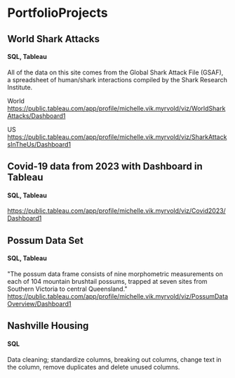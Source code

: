 # PortfolioProjects

## World Shark Attacks
#### SQL, Tableau

All of the data on this site comes from the Global Shark Attack File (GSAF), a spreadsheet of human/shark interactions compiled by the Shark Research Institute. 

World 
https://public.tableau.com/app/profile/michelle.vik.myrvold/viz/WorldSharkAttacks/Dashboard1

US
https://public.tableau.com/app/profile/michelle.vik.myrvold/viz/SharkAttacksInTheUs/Dashboard1


## Covid-19 data from 2023 with Dashboard in Tableau
#### SQL, Tableau

https://public.tableau.com/app/profile/michelle.vik.myrvold/viz/Covid2023/Dashboard1 


## Possum Data Set
#### SQL, Tableau

"The possum data frame consists of nine morphometric measurements on each of 104 mountain brushtail possums, trapped at seven sites from Southern Victoria to central Queensland."
https://public.tableau.com/app/profile/michelle.vik.myrvold/viz/PossumDataOverview/Dashboard1


## Nashville Housing 
#### SQL

Data cleaning; standardize columns, breaking out columns, change text in the column, remove duplicates and delete unused columns. 
